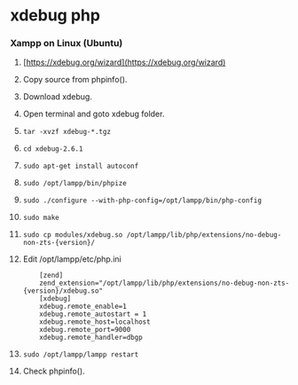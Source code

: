 # xdebug php

### Xampp on Linux (Ubuntu)

1. [https://xdebug.org/wizard](https://xdebug.org/wizard)

2. Copy source from phpinfo().

3. Download xdebug.

4. Open terminal and goto xdebug folder.

5. `tar -xvzf xdebug-*.tgz`

6. `cd xdebug-2.6.1`

7. `sudo apt-get install autoconf`

8. `sudo /opt/lampp/bin/phpize`

9. `sudo ./configure --with-php-config=/opt/lampp/bin/php-config`

10. `sudo make`

11. `sudo cp modules/xdebug.so /opt/lampp/lib/php/extensions/no-debug-non-zts-{version}/`

12. Edit /opt/lampp/etc/php.ini 

    ```
        [zend]
        zend_extension="/opt/lampp/lib/php/extensions/no-debug-non-zts-{version}/xdebug.so"
        [xdebug]
        xdebug.remote_enable=1
        xdebug.remote_autostart = 1
        xdebug.remote_host=localhost
        xdebug.remote_port=9000
        xdebug.remote_handler=dbgp
    ```
13. `sudo /opt/lampp/lampp restart`

14. Check phpinfo().